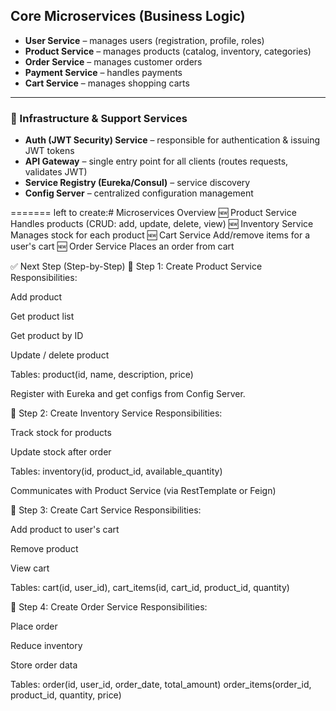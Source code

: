 
## Core Microservices (Business Logic)

- **User Service** – manages users (registration, profile, roles)
- **Product Service** – manages products (catalog, inventory, categories)
- **Order Service** – manages customer orders
- **Payment Service** – handles payments
- **Cart Service** – manages shopping carts

---

### 🔹 Infrastructure & Support Services

- **Auth (JWT Security) Service** – responsible for authentication & issuing JWT tokens
- **API Gateway** – single entry point for all clients (routes requests, validates JWT)
- **Service Registry (Eureka/Consul)** – service discovery
- **Config Server** – centralized configuration management




=======
left to create:# Microservices Overview
🆕 Product Service	Handles products (CRUD: add, update, delete, view)
🆕 Inventory Service	Manages stock for each product
🆕 Cart Service	Add/remove items for a user's cart
🆕 Order Service  Places an order from cart


✅ Next Step (Step-by-Step)
🔹 Step 1: Create Product Service
Responsibilities:

Add product

Get product list

Get product by ID

Update / delete product

Tables: product(id, name, description, price)

Register with Eureka and get configs from Config Server.

🔹 Step 2: Create Inventory Service
Responsibilities:

Track stock for products

Update stock after order

Tables: inventory(id, product_id, available_quantity)

Communicates with Product Service (via RestTemplate or Feign)

🔹 Step 3: Create Cart Service
Responsibilities:

Add product to user's cart

Remove product

View cart

Tables: cart(id, user_id), cart_items(id, cart_id, product_id, quantity)

🔹 Step 4: Create Order Service
Responsibilities:

Place order

Reduce inventory

Store order data

Tables: order(id, user_id, order_date, total_amount)
order_items(order_id, product_id, quantity, price)